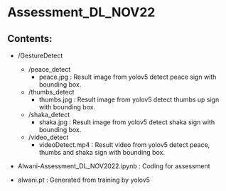 # Assessment_DL_NOV22
## Contents:

- /GestureDetect
    - /peace_detect
        - peace.jpg : Result image from yolov5 detect peace sign with bounding box.
    - /thumbs_detect
        - thumbs.jpg : Result image from yolov5 detect thumbs up sign with bounding box.
    - /shaka_detect
        - shaka.jpg : Result image from yolov5 detect shaka sign with bounding box.
    - /video_detect
        - videoDetect.mp4 : Result video from yolov5 detect peace, thumbs and shaka sign with bounding box.
        
- Alwani-Assessment_DL_NOV2022.ipynb : Coding for assessment
- alwani.pt : Generated from training by yolov5
